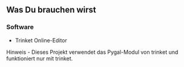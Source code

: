 ## Was Du brauchen wirst

### Software

+ Trinket Online-Editor

Hinweis - Dieses Projekt verwendet das Pygal-Modul von trinket und funktioniert nur mit trinket.